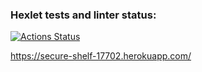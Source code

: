 ### Hexlet tests and linter status:
[![Actions Status](https://github.com/KustovAA/frontend-project-lvl4/workflows/hexlet-check/badge.svg)](https://github.com/KustovAA/frontend-project-lvl4/actions)

https://secure-shelf-17702.herokuapp.com/